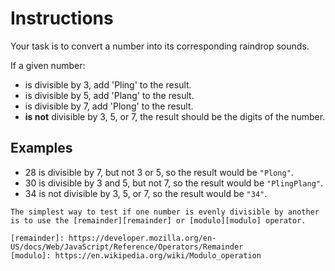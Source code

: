 # Instructions

Your task is to convert a number into its corresponding raindrop sounds.

If a given number:

- is divisible by 3, add 'Pling' to the result.
- is divisible by 5, add 'Plang' to the result.
- is divisible by 7, add 'Plong' to the result.
- **is not** divisible by 3, 5, or 7, the result should be the digits of the number.

## Examples

- 28 is divisible by 7, but not 3 or 5, so the result would be `"Plong"`.
- 30 is divisible by 3 and 5, but not 7, so the result would be `"PlingPlang"`.
- 34 is not divisible by 3, 5, or 7, so the result would be `"34"`.

~~~~exercism/note
The simplest way to test if one number is evenly divisible by another is to use the [remainder][remainder] or [modulo][modulo] operator.

[remainder]: https://developer.mozilla.org/en-US/docs/Web/JavaScript/Reference/Operators/Remainder
[modulo]: https://en.wikipedia.org/wiki/Modulo_operation
~~~~
